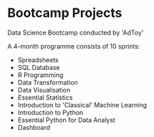 # Bootcamp Projects

Data Science Bootcamp conducted by 'AdToy'

A 4-month programme consists of 10 sprints:

- Spreadsheets
- SQL Database
- R Programming 
- Data Transformation
- Data Visualisation
- Essential Statistics
- Introduction to 'Classical' Machine Learning
- Introduction to Python
- Essential Python for Data Analyst
- Dashboard
